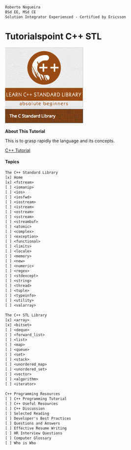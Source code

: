 ```
Roberto Nogueira  
BSd EE, MSd CE
Solution Integrator Experienced - Certified by Ericsson
```
# Tutorialspoint C++ STL

![ebook cover](images/tutorialspoint-cpp-stl.png)

**About This Tutorial**

This is to grasp rapidly the language and its concepts.

[C++ Tutorial](https://www.tutorialspoint.com/cpp_standard_library/index.htm)

#### Topics
```
The C++ Standard Library
[x] Home
[x] <fstream>
[ ] <iomanip>
[ ] <ios>
[ ] <iosfwd>
[ ] <iostream>
[ ] <istream>
[ ] <ostream>
[ ] <sstream>
[ ] <streambuf>
[ ] <atomic>
[ ] <complex>
[ ] <exception>
[ ] <functional>
[ ] <limits>
[ ] <locale>
[ ] <memory>
[ ] <new>
[ ] <numeric>
[ ] <regex>
[ ] <stdexcept>
[ ] <string>
[ ] <thread>
[ ] <tuple>
[ ] <typeinfo>
[ ] <utility>
[ ] <valarray>

The C++ STL Library
[x] <array>
[x] <bitset>
[ ] <deque>
[ ] <forward_list>
[ ] <list>
[ ] <map>
[ ] <queue>
[ ] <set>
[ ] <stack>
[ ] <unordered_map>
[ ] <unordered_set>
[ ] <vector>
[ ] <algorithm>
[ ] <iterator>

C++ Programming Resources
[ ] C++ Programming Tutorial
[ ] C++ Useful Resources
[ ] C++ Discussion
[ ] Selected Reading
[ ] Developer's Best Practices
[ ] Questions and Answers
[ ] Effective Resume Writing
[ ] HR Interview Questions
[ ] Computer Glossary
[ ] Who is Who
```
